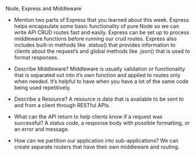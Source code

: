 Node, Express and Middleware

- Mention two parts of Express that you learned about this week.
  Express helps encapsulate some basic functionality of pure Node so we can write API CRUD routes fast and easily. Express can be set up to process middleware functions before running our crud routes. Express also includes built-in methods like .status() that provides information to clients about the request’s and global methods like .json() that is used to format responses.

- Describe Middleware?
  Middleware is usually validation or functionality that is separated out into it’s own function and applied to routes only when needed. It’s helpful to have when you have a lot of the same code being used repetitively.

- Describe a Resource?
  A resource is data that is available to be sent to and from a client through RESTful APIs.

- What can the API return to help clients know if a request was successful?
  A status code, a response body with possible formatting, or an error and message.

- How can we partition our application into sub-applications?
  We can create separate routers that have their own middleware and routing.
